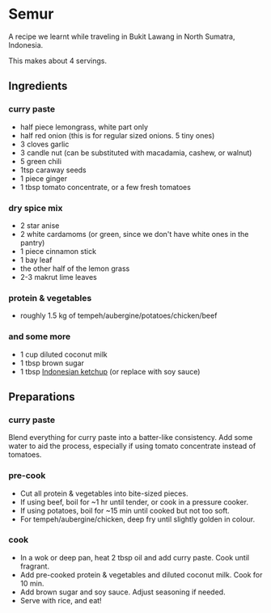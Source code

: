# Semur

A recipe we learnt while traveling in Bukit Lawang in North Sumatra, Indonesia.

This makes about 4 servings.


## Ingredients

### curry paste

- half piece lemongrass, white part only
- half red onion (this is for regular sized onions. 5 tiny ones)
- 3 cloves garlic
- 3 candle nut (can be substituted with macadamia, cashew, or walnut)
- 5 green chili
- 1tsp caraway seeds
- 1 piece ginger
- 1 tbsp tomato concentrate, or a few fresh tomatoes

### dry spice mix

- 2 star anise
- 2 white cardamoms (or green, since we don't have white ones in the pantry)
- 1 piece cinnamon stick
- 1 bay leaf
- the other half of the lemon grass
- 2-3 makrut lime leaves

### protein & vegetables

- roughly 1.5 kg of tempeh/aubergine/potatoes/chicken/beef

### and some more

- 1 cup diluted coconut milk
- 1 tbsp brown sugar
- 1 tbsp [Indonesian ketchup](https://en.wikipedia.org/wiki/Sweet_soy_sauce) (or replace with soy sauce)


## Preparations

### curry paste

Blend everything for curry paste into a batter-like consistency.
Add some water to aid the process, especially if using tomato concentrate instead of tomatoes.


### pre-cook

- Cut all protein & vegetables into bite-sized pieces.
- If using beef, boil for ~1 hr until tender, or cook in a pressure cooker.
- If using potatoes, boil for ~15 min until cooked but not too soft.
- For tempeh/aubergine/chicken, deep fry until slightly golden in colour.


### cook

- In a wok or deep pan, heat 2 tbsp oil and add curry paste. Cook until fragrant.
- Add pre-cooked protein & vegetables and diluted coconut milk. Cook for 10 min.
- Add brown sugar and soy sauce. Adjust seasoning if needed.
- Serve with rice, and eat!
